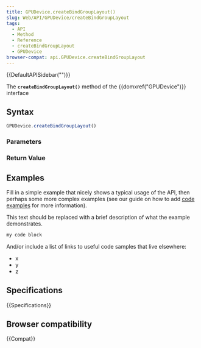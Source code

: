 ```yaml
---
title: GPUDevice.createBindGroupLayout()
slug: Web/API/GPUDevice/createBindGroupLayout
tags:
  - API
  - Method
  - Reference
  - createBindGroupLayout
  - GPUDevice
browser-compat: api.GPUDevice.createBindGroupLayout
---
```

{{DefaultAPISidebar("")}}

The **`createBindGroupLayout()`** method of the {{domxref("GPUDevice")}} interface 

## Syntax

```js
GPUDevice.createBindGroupLayout()
```

### Parameters



### Return Value



## Examples

Fill in a simple example that nicely shows a typical usage of the API, then perhaps some more complex examples (see our guide on how to add [code examples](/en-US/docs/MDN/Contribute/Structures/Code_examples) for more information).

This text should be replaced with a brief description of what the example demonstrates.

```js
my code block
```

And/or include a list of links to useful code samples that live elsewhere:

*   x
*   y
*   z

## Specifications

{{Specifications}}

## Browser compatibility

{{Compat}}

